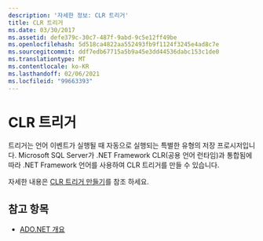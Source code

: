 ```yaml
---
description: '자세한 정보: CLR 트리거'
title: CLR 트리거
ms.date: 03/30/2017
ms.assetid: defe379c-30c7-487f-9abd-9c5e12ff49be
ms.openlocfilehash: 5d518ca4822aa552493fb9f1124f3245e4ad8c7e
ms.sourcegitcommit: ddf7edb67715a5b9a45e3dd44536dabc153c1de0
ms.translationtype: MT
ms.contentlocale: ko-KR
ms.lasthandoff: 02/06/2021
ms.locfileid: "99663393"
---
```

# <a name="clr-triggers"></a>CLR 트리거

트리거는 언어 이벤트가 실행될 때 자동으로 실행되는 특별한 유형의 저장 프로시저입니다. Microsoft SQL Server가 .NET Framework CLR(공용 언어 런타임)과 통합됨에 따라 .NET Framework 언어를 사용하여 CLR 트리거를 만들 수 있습니다.  
  
자세한 내용은 [CLR 트리거 만들기](/sql/relational-databases/triggers/create-clr-triggers)를 참조 하세요.
  
## <a name="see-also"></a>참고 항목

- [ADO.NET 개요](../ado-net-overview.md)

